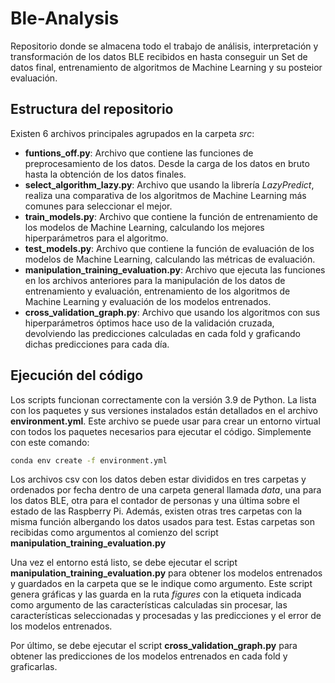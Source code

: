 # Ble-Analysis

Repositorio donde se almacena todo el trabajo de análisis, interpretación y transformación de los datos BLE recibidos en
hasta conseguir un Set de datos final, entrenamiento de algoritmos de Machine Learning y su posteior evaluación.

## Estructura del repositorio

Existen 6 archivos principales agrupados en la carpeta *src*:

- **funtions_off.py**: Archivo que contiene las funciones de preprocesamiento de los datos. Desde la carga de los datos
  en
  bruto hasta la obtención de los datos finales.
- **select_algorithm_lazy.py**: Archivo que usando la librería *LazyPredict*, realiza una comparativa de los algoritmos
  de
  Machine Learning más comunes para seleccionar el mejor.
- **train_models.py**: Archivo que contiene la función de entrenamiento de los modelos de Machine Learning, calculando
  los
  mejores hiperparámetros para el algoritmo.
- **test_models.py**: Archivo que contiene la función de evaluación de los modelos de Machine Learning, calculando las
  métricas de evaluación.
- **manipulation_training_evaluation.py**: Archivo que ejecuta las funciones en los archivos anteriores para la
  manipulación
  de los datos de entrenamiento y evaluación, entrenamiento de los algoritmos de Machine Learning y evaluación de los
  modelos entrenados.
- **cross_validation_graph.py**: Archivo que usando los algoritmos con sus hiperparámetros óptimos hace uso de la
  validación
  cruzada, devolviendo las predicciones calculadas en cada fold y graficando dichas predicciones para cada día.

## Ejecución del código

Los scripts funcionan correctamente con la versión 3.9 de Python. La lista con los paquetes y sus versiones instalados
están
detallados en el archivo **environment.yml**. Este archivo se puede usar para crear un entorno virtual con todos los
paquetes necesarios para ejecutar el código. Simplemente con este comando:

```bash
conda env create -f environment.yml
```

Los archivos csv con los datos deben estar divididos en tres carpetas y ordenados por fecha dentro de una carpeta
general llamada *data*, una para los datos BLE, otra para el contador de personas y una última sobre el estado de las
Raspberry Pi. Además, existen otras tres carpetas con la misma función albergando los datos usados para test. Estas
carpetas son recibidas como argumentos al comienzo del script **manipulation_training_evaluation.py**

Una vez el entorno está listo, se debe ejecutar el script **manipulation_training_evaluation.py** para obtener los
modelos entrenados y guardados en la carpeta que se le indique como argumento.
Este script genera gráficas y las guarda en la ruta *figures* con la etiqueta indicada como argumento de las
características calculadas sin procesar, las características seleccionadas y procesadas y las predicciones y el error de
los modelos entrenados.

Por último, se debe ejecutar el script **cross_validation_graph.py** para obtener las predicciones de los modelos
entrenados en cada fold y graficarlas.